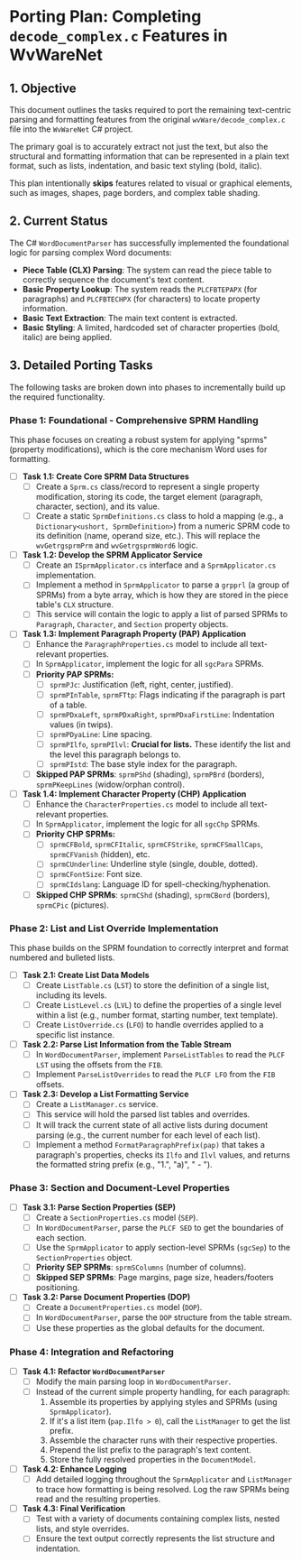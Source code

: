 # Porting Plan: Completing `decode_complex.c` Features in WvWareNet

## 1. Objective

This document outlines the tasks required to port the remaining text-centric parsing and formatting features from the original `wvWare/decode_complex.c` file into the `WvWareNet` C# project.

The primary goal is to accurately extract not just the text, but also the structural and formatting information that can be represented in a plain text format, such as lists, indentation, and basic text styling (bold, italic).

This plan intentionally **skips** features related to visual or graphical elements, such as images, shapes, page borders, and complex table shading.

## 2. Current Status

The C# `WordDocumentParser` has successfully implemented the foundational logic for parsing complex Word documents:

-   **Piece Table (CLX) Parsing**: The system can read the piece table to correctly sequence the document's text content.
-   **Basic Property Lookup**: The system reads the `PLCFBTEPAPX` (for paragraphs) and `PLCFBTECHPX` (for characters) to locate property information.
-   **Basic Text Extraction**: The main text content is extracted.
-   **Basic Styling**: A limited, hardcoded set of character properties (bold, italic) are being applied.

## 3. Detailed Porting Tasks

The following tasks are broken down into phases to incrementally build up the required functionality.

### Phase 1: Foundational - Comprehensive SPRM Handling

This phase focuses on creating a robust system for applying "sprms" (property modifications), which is the core mechanism Word uses for formatting.

-   [ ] **Task 1.1: Create Core SPRM Data Structures**
    -   [ ] Create a `Sprm.cs` class/record to represent a single property modification, storing its code, the target element (paragraph, character, section), and its value.
    -   [ ] Create a static `SprmDefinitions.cs` class to hold a mapping (e.g., a `Dictionary<ushort, SprmDefinition>`) from a numeric SPRM code to its definition (name, operand size, etc.). This will replace the `wvGetrgsprmPrm` and `wvGetrgsprmWord6` logic.

-   [ ] **Task 1.2: Develop the SPRM Applicator Service**
    -   [ ] Create an `ISprmApplicator.cs` interface and a `SprmApplicator.cs` implementation.
    -   [ ] Implement a method in `SprmApplicator` to parse a `grpprl` (a group of SPRMs) from a byte array, which is how they are stored in the piece table's `CLX` structure.
    -   [ ] This service will contain the logic to apply a list of parsed SPRMs to `Paragraph`, `Character`, and `Section` property objects.

-   [ ] **Task 1.3: Implement Paragraph Property (PAP) Application**
    -   [ ] Enhance the `ParagraphProperties.cs` model to include all text-relevant properties.
    -   [ ] In `SprmApplicator`, implement the logic for all `sgcPara` SPRMs.
    -   [ ] **Priority PAP SPRMs:**
        -   [ ] `sprmPJc`: Justification (left, right, center, justified).
        -   [ ] `sprmPInTable`, `sprmFTtp`: Flags indicating if the paragraph is part of a table.
        -   [ ] `sprmPDxaLeft`, `sprmPDxaRight`, `sprmPDxaFirstLine`: Indentation values (in twips).
        -   [ ] `sprmPDyaLine`: Line spacing.
        -   [ ] `sprmPIlfo`, `sprmPIlvl`: **Crucial for lists.** These identify the list and the level this paragraph belongs to.
        -   [ ] `sprmPIstd`: The base style index for the paragraph.
    -   [ ] **Skipped PAP SPRMs**: `sprmPShd` (shading), `sprmPBrd` (borders), `sprmPKeepLines` (widow/orphan control).

-   [ ] **Task 1.4: Implement Character Property (CHP) Application**
    -   [ ] Enhance the `CharacterProperties.cs` model to include all text-relevant properties.
    -   [ ] In `SprmApplicator`, implement the logic for all `sgcChp` SPRMs.
    -   [ ] **Priority CHP SPRMs:**
        -   [ ] `sprmCFBold`, `sprmCFItalic`, `sprmCFStrike`, `sprmCFSmallCaps`, `sprmCFVanish` (hidden), etc.
        -   [ ] `sprmCUnderline`: Underline style (single, double, dotted).
        -   [ ] `sprmCFontSize`: Font size.
        -   [ ] `sprmCIdslang`: Language ID for spell-checking/hyphenation.
    -   [ ] **Skipped CHP SPRMs**: `sprmCShd` (shading), `sprmCBord` (borders), `sprmCPic` (pictures).

### Phase 2: List and List Override Implementation

This phase builds on the SPRM foundation to correctly interpret and format numbered and bulleted lists.

-   [ ] **Task 2.1: Create List Data Models**
    -   [ ] Create `ListTable.cs` (`LST`) to store the definition of a single list, including its levels.
    -   [ ] Create `ListLevel.cs` (`LVL`) to define the properties of a single level within a list (e.g., number format, starting number, text template).
    -   [ ] Create `ListOverride.cs` (`LFO`) to handle overrides applied to a specific list instance.

-   [ ] **Task 2.2: Parse List Information from the Table Stream**
    -   [ ] In `WordDocumentParser`, implement `ParseListTables` to read the `PLCF LST` using the offsets from the `FIB`.
    -   [ ] Implement `ParseListOverrides` to read the `PLCF LFO` from the `FIB` offsets.

-   [ ] **Task 2.3: Develop a List Formatting Service**
    -   [ ] Create a `ListManager.cs` service.
    -   [ ] This service will hold the parsed list tables and overrides.
    -   [ ] It will track the current state of all active lists during document parsing (e.g., the current number for each level of each list).
    -   [ ] Implement a method `FormatParagraphPrefix(pap)` that takes a paragraph's properties, checks its `Ilfo` and `Ilvl` values, and returns the formatted string prefix (e.g., "1.", "a)", "  - ").

### Phase 3: Section and Document-Level Properties

-   [ ] **Task 3.1: Parse Section Properties (SEP)**
    -   [ ] Create a `SectionProperties.cs` model (`SEP`).
    -   [ ] In `WordDocumentParser`, parse the `PLCF SED` to get the boundaries of each section.
    -   [ ] Use the `SprmApplicator` to apply section-level SPRMs (`sgcSep`) to the `SectionProperties` object.
    -   [ ] **Priority SEP SPRMs**: `sprmSColumns` (number of columns).
    -   [ ] **Skipped SEP SPRMs**: Page margins, page size, headers/footers positioning.

-   [ ] **Task 3.2: Parse Document Properties (DOP)**
    -   [ ] Create a `DocumentProperties.cs` model (`DOP`).
    -   [ ] In `WordDocumentParser`, parse the `DOP` structure from the table stream.
    -   [ ] Use these properties as the global defaults for the document.

### Phase 4: Integration and Refactoring

-   [ ] **Task 4.1: Refactor `WordDocumentParser`**
    -   [ ] Modify the main parsing loop in `WordDocumentParser`.
    -   [ ] Instead of the current simple property handling, for each paragraph:
        1.  Assemble its properties by applying styles and SPRMs (using `SprmApplicator`).
        2.  If it's a list item (`pap.Ilfo > 0`), call the `ListManager` to get the list prefix.
        3.  Assemble the character runs with their respective properties.
        4.  Prepend the list prefix to the paragraph's text content.
        5.  Store the fully resolved properties in the `DocumentModel`.

-   [ ] **Task 4.2: Enhance Logging**
    -   [ ] Add detailed logging throughout the `SprmApplicator` and `ListManager` to trace how formatting is being resolved. Log the raw SPRMs being read and the resulting properties.

-   [ ] **Task 4.3: Final Verification**
    -   [ ] Test with a variety of documents containing complex lists, nested lists, and style overrides.
    -   [ ] Ensure the text output correctly represents the list structure and indentation.